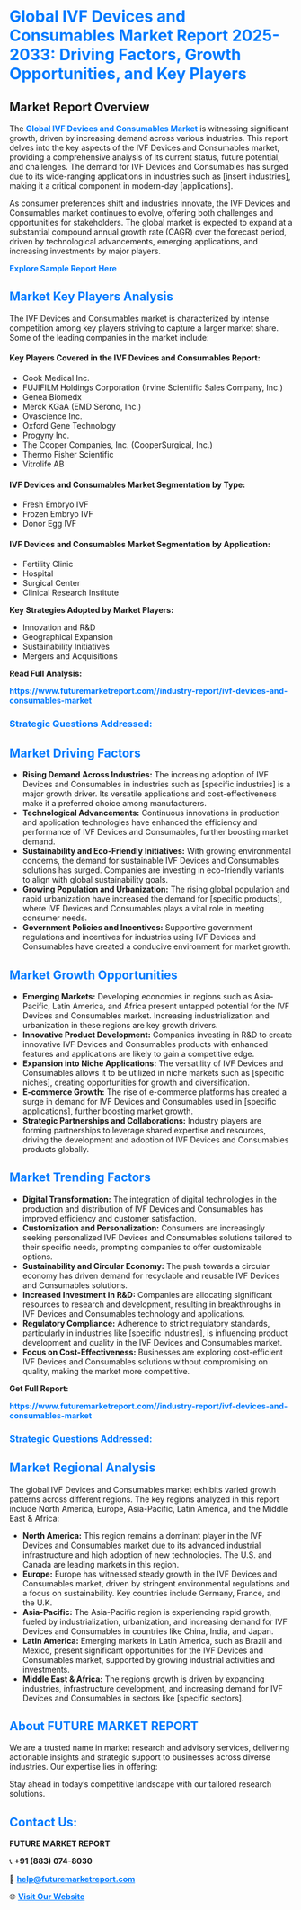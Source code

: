 <h1 style="color: #007BFF;">Global IVF Devices and Consumables Market Report 2025-2033: Driving Factors, Growth Opportunities, and Key Players</h1>

<section id="overview">
<h2>Market Report Overview</h2>
<p>The <a href="https://www.futuremarketreport.com//industry-report/ivf-devices-and-consumables-market" style="color: #007BFF; text-decoration: none;"><strong>Global IVF Devices and Consumables Market</strong></a> is witnessing significant growth, driven by increasing demand across various industries. This report delves into the key aspects of the IVF Devices and Consumables market, providing a comprehensive analysis of its current status, future potential, and challenges. The demand for IVF Devices and Consumables has surged due to its wide-ranging applications in industries such as [insert industries], making it a critical component in modern-day [applications].</p>
<p>As consumer preferences shift and industries innovate, the IVF Devices and Consumables market continues to evolve, offering both challenges and opportunities for stakeholders. The global market is expected to expand at a substantial compound annual growth rate (CAGR) over the forecast period, driven by technological advancements, emerging applications, and increasing investments by major players.</p>
</section>

<section id="overview">
<p><a href="https://www.futuremarketreport.com//request-sample/reportId=45899" style="color: #007BFF; text-decoration: none;"><strong>Explore Sample Report Here</strong></a></p>
</section>

<section id="key-players">
<h2 style="color: #007BFF;">Market Key Players Analysis</h2>
<p>The IVF Devices and Consumables market is characterized by intense competition among key players striving to capture a larger market share. Some of the leading companies in the market include:</p>
<h4>Key Players Covered in the IVF Devices and Consumables Report:</h4>
<ul><li>Cook Medical Inc.</li><li>FUJIFILM Holdings Corporation (Irvine Scientific Sales Company, Inc.)</li><li>Genea Biomedx</li><li>Merck KGaA (EMD Serono, Inc.)</li><li>Ovascience Inc.</li><li>Oxford Gene Technology</li><li>Progyny Inc.</li><li>The Cooper Companies, Inc. (CooperSurgical, Inc.)</li><li>Thermo Fisher Scientific</li><li>Vitrolife AB</li></ul>
<h4>IVF Devices and Consumables Market Segmentation by Type:</h4>
<ul><li>Fresh Embryo IVF</li><li>Frozen Embryo IVF</li><li>Donor Egg IVF</li></ul>

<h4>IVF Devices and Consumables Market Segmentation by Application:</h4>
<ul><li>Fertility Clinic</li><li>Hospital</li><li>Surgical Center</li><li>Clinical Research Institute</li></ul>
<p><strong>Key Strategies Adopted by Market Players:</strong></p>
<ul>
<li>Innovation and R&D</li>
<li>Geographical Expansion</li>
<li>Sustainability Initiatives</li>
<li>Mergers and Acquisitions</li>
</ul>
</section>

<section>
<p><strong>Read Full Analysis: </strong></p><a href="https://www.futuremarketreport.com//industry-report/ivf-devices-and-consumables-market" style="color: #007BFF; text-decoration: none;"><strong>https://www.futuremarketreport.com//industry-report/ivf-devices-and-consumables-market</strong></a>
<h3 style="color: #007BFF;">Strategic Questions Addressed:</h3>
</section>

<section id="driving-factors">
<h2 style="color: #007BFF;">Market Driving Factors</h2>
<ul>
<li><strong>Rising Demand Across Industries:</strong> The increasing adoption of IVF Devices and Consumables in industries such as [specific industries] is a major growth driver. Its versatile applications and cost-effectiveness make it a preferred choice among manufacturers.</li>
<li><strong>Technological Advancements:</strong> Continuous innovations in production and application technologies have enhanced the efficiency and performance of IVF Devices and Consumables, further boosting market demand.</li>
<li><strong>Sustainability and Eco-Friendly Initiatives:</strong> With growing environmental concerns, the demand for sustainable IVF Devices and Consumables solutions has surged. Companies are investing in eco-friendly variants to align with global sustainability goals.</li>
<li><strong>Growing Population and Urbanization:</strong> The rising global population and rapid urbanization have increased the demand for [specific products], where IVF Devices and Consumables plays a vital role in meeting consumer needs.</li>
<li><strong>Government Policies and Incentives:</strong> Supportive government regulations and incentives for industries using IVF Devices and Consumables have created a conducive environment for market growth.</li>
</ul>
</section>

<section id="growth-opportunities">
<h2 style="color: #007BFF;">Market Growth Opportunities</h2>
<ul>
<li><strong>Emerging Markets:</strong> Developing economies in regions such as Asia-Pacific, Latin America, and Africa present untapped potential for the IVF Devices and Consumables market. Increasing industrialization and urbanization in these regions are key growth drivers.</li>
<li><strong>Innovative Product Development:</strong> Companies investing in R&D to create innovative IVF Devices and Consumables products with enhanced features and applications are likely to gain a competitive edge.</li>
<li><strong>Expansion into Niche Applications:</strong> The versatility of IVF Devices and Consumables allows it to be utilized in niche markets such as [specific niches], creating opportunities for growth and diversification.</li>
<li><strong>E-commerce Growth:</strong> The rise of e-commerce platforms has created a surge in demand for IVF Devices and Consumables used in [specific applications], further boosting market growth.</li>
<li><strong>Strategic Partnerships and Collaborations:</strong> Industry players are forming partnerships to leverage shared expertise and resources, driving the development and adoption of IVF Devices and Consumables products globally.</li>
</ul>
</section>

<section id="trending-factors">
<h2 style="color: #007BFF;">Market Trending Factors</h2>
<ul>
<li><strong>Digital Transformation:</strong> The integration of digital technologies in the production and distribution of IVF Devices and Consumables has improved efficiency and customer satisfaction.</li>
<li><strong>Customization and Personalization:</strong> Consumers are increasingly seeking personalized IVF Devices and Consumables solutions tailored to their specific needs, prompting companies to offer customizable options.</li>
<li><strong>Sustainability and Circular Economy:</strong> The push towards a circular economy has driven demand for recyclable and reusable IVF Devices and Consumables solutions.</li>
<li><strong>Increased Investment in R&D:</strong> Companies are allocating significant resources to research and development, resulting in breakthroughs in IVF Devices and Consumables technology and applications.</li>
<li><strong>Regulatory Compliance:</strong> Adherence to strict regulatory standards, particularly in industries like [specific industries], is influencing product development and quality in the IVF Devices and Consumables market.</li>
<li><strong>Focus on Cost-Effectiveness:</strong> Businesses are exploring cost-efficient IVF Devices and Consumables solutions without compromising on quality, making the market more competitive.</li>
</ul>
</section>

<section>
<p><strong>Get Full Report: </strong></p><a href="https://www.futuremarketreport.com//industry-report/ivf-devices-and-consumables-market" style="color: #007BFF; text-decoration: none;"><strong>https://www.futuremarketreport.com//industry-report/ivf-devices-and-consumables-market</strong></a>
<h3 style="color: #007BFF;">Strategic Questions Addressed:</h3>
</section>


<section id="regional-analysis">
<h2 style="color: #007BFF;">Market Regional Analysis</h2>
<p>The global IVF Devices and Consumables market exhibits varied growth patterns across different regions. The key regions analyzed in this report include North America, Europe, Asia-Pacific, Latin America, and the Middle East & Africa:</p>
<ul>
<li><strong>North America:</strong> This region remains a dominant player in the IVF Devices and Consumables market due to its advanced industrial infrastructure and high adoption of new technologies. The U.S. and Canada are leading markets in this region.</li>
<li><strong>Europe:</strong> Europe has witnessed steady growth in the IVF Devices and Consumables market, driven by stringent environmental regulations and a focus on sustainability. Key countries include Germany, France, and the U.K.</li>
<li><strong>Asia-Pacific:</strong> The Asia-Pacific region is experiencing rapid growth, fueled by industrialization, urbanization, and increasing demand for IVF Devices and Consumables in countries like China, India, and Japan.</li>
<li><strong>Latin America:</strong> Emerging markets in Latin America, such as Brazil and Mexico, present significant opportunities for the IVF Devices and Consumables market, supported by growing industrial activities and investments.</li>
<li><strong>Middle East & Africa:</strong> The region’s growth is driven by expanding industries, infrastructure development, and increasing demand for IVF Devices and Consumables in sectors like [specific sectors].</li>
</ul>
</section>

<footer>
<h2 style="color: #007BFF;">About FUTURE MARKET REPORT</h2>
<p>We are a trusted name in market research and advisory services, delivering actionable insights and strategic support to businesses across diverse industries. Our expertise lies in offering:</p>

<p>Stay ahead in today’s competitive landscape with our tailored research solutions.</p>

<h2 style="color: #007BFF;">Contact Us:</h2>
<p><strong>FUTURE MARKET REPORT</strong></p>
<p>📞 <strong>+91 (883) 074-8030</strong></p>
<p>📧 <strong><a href="mailto:help@futuremarketreport.com" style="color: #007BFF;">help@futuremarketreport.com</a></strong></p>
<p>🌐 <strong><a href="https://www.futuremarketreport.com/" style="color: #007BFF;">Visit Our Website</a></strong></p>
</footer>